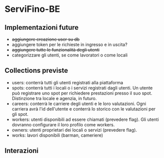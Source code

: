 # ServiFino-BE
## Implementazioni future
- <s>aggiungere creazione user su db</s>
- aggiungere token per le richieste in ingresso e in uscita?
- <s>aggiungere tutte le funzionalità degli utenti</s>
- categorizzare gli utenti, se come lavoratori o come locali

## Collections previste
- users: conterrà tutti gli utenti registrati alla piattaforma 
- spots: conterrà tutti i locali o i servizi registrati dagli utenti. Un utente può registrare uno spot per richiedere prestazioni presso il suo spot. Distinzione tra locale e agenzia, in futuro.
- careers: conterrà le carriere degli utenti e le loro valutazioni. Ogni carriera avrà l'id dell'utente e conterrà lo storico con le valutazioni per gli spot.
- workers: utenti disponibili ad essere chiamati (prevedere flag). Gli utenti dovranno configurare il loro profilo come workers.
- owners: utenti proprietari dei locali o servizi (prevedere flag).
- works: lavori disponibili (barman, cameriere)

## Interazioni
